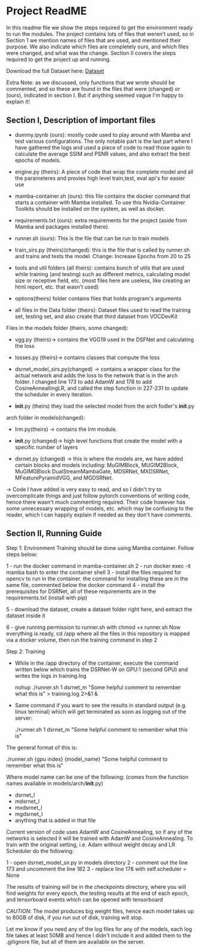 # Project ReadME
In this readme file we show the steps required to get the environment ready to run the modules. The project contains lots of files that weren't used, so in Section 1 we mention names of files that are used, and mentioned their purpose. We also indicate which files are completely ours, and which files were changed, and what was the change. Section II covers the steps required to get the project up and running.

Download the full Dataset here: [Dataset](https://drive.google.com/file/d/1hFZItZAzAt-LnfNj-2phBRwqplDUasQy/view?usp=sharing) 

Extra Note: as we discussed, only functions that we wrote should be commented, and so these are found in the files that were (changed) or (ours), indicated in section I. But if anything seemed vague I'm happy to explain it!

## Section I, Description of important files

- dummy.ipynb (ours): mostly code used to play around with Mamba and test various configurations. The only notable part is the last part where I have gathered the logs and used a piece of code to read those again to calculate the average SSIM and PSNR values, and also extract the best epochs of models.

- engine.py (theirs): A piece of code that wrap the complete model and all the parameteres and provies high level train,test, eval api's for easier use

- mamba-container.sh (ours): this file contains the docker command that starts a container with Mamba installed. To use this Nvidia-Container Toolkits should be installed on the system, as well as docker.

- requirements.txt (ours): extra requirements for the project (aside from Mamba and packages installed there).

- runner.sh (ours): This is the file that can be run to train models

- train_sirs.py (theirs)(changed): this is the file that is called by runner.sh and trains and tests the model. Change: Increase Epochs from 20 to 25

- tools and util folders (all theirs): contains bunch of utils that are used while training (and testing) such as different metrics, calculating model size or receptive field, etc. (most files here are useless, like creating an html report, etc. that wasn't used)

- options(theirs) folder contains files that holds program's arguments

- all files in the Data folder (theirs): Dataset files used to read the training set, testing set, and also create that third dataset from VOCDevKit

Files in the models folder (theirs, some changed):

- vgg.py (theirs)-> contains the VGG19 used in the DSFNet and calculating the loss
- losses.py (theirs)-> contains classes that compute the loss

- dsrnet_model_sirs.py(changed) -> contains a wrapper class for the actual network and adds the loss to the network that is in the arch folder. I changed line 173 to add AdamW and 178 to add CosineAnneallingLR, and called the step function in 227-231 to update the scheduler in every iteration.

- __init__.py (theirs) they load the selected model from the arch fodler's __init__.py

arch folder in models(changed):

- lrm.py(theirs) -> contains the lrm module.
- __init__.py (changed)-> high level functions that create the model with a specific number of layers

- dsrnet.py (changed) -> this is where the models are, we have added certain blocks and models including: MuGIMBlock, MUGIM2Block, MuGIMGBlock DualStreamMambaGate, MDSRNet, MXDSRNet, MFeaturePyramidVGG, and MGDSRNet.

-> Code I have added is very easy to read, and so I didn't try to overcomplicate things and just follow pytorch conventions of writing code, hence there wasn't much commenting required. Their code however has some unnecessary wrapping of models, etc. which may be confusing to the reader, which I can happily explain if needed as they don't have comments.

## Section II, Running Guide

Step 1: Environment
Training should be done using Mamba container. Follow steps below:

1 - run the docker command in mamba-container.sh
2 - run docker exec -it mamba bash to enter the container shell
3 - install the files required for opencv to run in the container. the command for installing these are in the same file, commented below the docker command
4 - install the prerequisites for DSRNet, all of these requirements are in the requirements.txt (install with pip)

5 - download the dataset, create a dataset folder right here, and extract the dataset inside it

6 - give running permission to runner.sh with chmod +x runner.sh
Now everything is ready, cd /app where all the files in this repository is mapped via a docker volume, then run the training command in step 2

Step 2: Training

- While in the /app directory of the container, execute the command written below which trains the DSRNet-W on GPU:1 (second GPU) and writes the logs in training.log

  nohup ./runner.sh 1 dsrnet_m "Some helpful comment to remember what this is" > training.log 2>&1 &

- Same command if you want to see the results in standard output (e.g. linux terminal) which will get terminated as soon as logging out of the server:

  ./runner.sh 1 dsrnet_m "Some helpful comment to remember what this is"

The general format of this is:

./runner.sh {gpu index} {model_name} "Some helpful comment to remember what this is"

Where model name can be one of the following: (comes from the function names available in models/arch/__init__.py)

- dsrnet_l
- mdsrnet_l
- mxdsrnet_l
- mgdsrnet_l
- anything that is added in that file

Current version of code uses AdamW and CosineAnnealing, so if any of the networks is selected it will be trained with AdamW and CosineAnnealing. To train with the original setting, i.e. Adam without weight decay and LR Scheduler do the following:

1 - open dsrnet_model_sir.py in models directory
2 - comment out the line 173 and uncomment the line 182
3 - replace line 178 with self.scheduler = None

The results of training will be in the checkpoints directory, where you will find weights for every epoch, the testing results at the end of each epoch, and tensorboard events which can be opened with tensorboard

_CAUTION_: The model produces big weight files, hence each model takes up to 80GB of disk, if you run out of disk, training will stop.

Let me know if you need any of the log files for any of the models, each log file takes at least 50MB and hence I didn't include it and added them to the .gitignore file, but all of them are available on the server.




